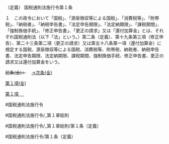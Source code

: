 （定義）
国税通則法施行令第１条

１　この政令において「国税」、「源泉徴収等による国税」、「消費税等」、「附帯税」、「納税者」、「納税申告書」、「法定申告期限」、「法定納期限」、「課税期間」、「強制換価手続」、「修正申告書」、「更正の請求」又は「還付加算金」とは、それぞれ国税通則法（以下「法」という。）第二条（定義）、第十九条第三項（修正申告）、第二十三条第二項（更正の請求）又は第五十八条第一項（還付加算金）に規定する国税、源泉徴収等による国税、消費税等、附帯税、納税者、納税申告書、法定申告期限、法定納期限、課税期間、強制換価手続、修正申告書、更正の請求又は還付加算金をいう。

~~前条(全)←~~　  [→次条(全)](国税通則法施行＿令＿第２条_.md)

[第１項(全)](国税通則法施行＿令＿第１条第１項_.md)  

[第１項 　 ](国税通則法施行＿令＿第１条第１項.md)  

#国税通則法施行令

#国税通則法施行令/_第１章総則

#国税通則法施行令/_第１章総則/第１条（定義）

#国税通則法施行令/第１条（定義）

